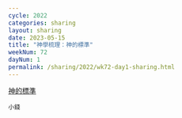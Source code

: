 ```yaml
---
cycle: 2022
categories: sharing
layout: sharing
date: 2023-05-15
title: "神學梳理：神的標準"
weekNum: 72
dayNum: 1
permalink: /sharing/2022/wk72-day1-sharing.html
---
```

[神的標準](https://eccseattle.github.io/media/sharing/2022/wk072/2023-05-15-bin.m4a)

`小錢`
